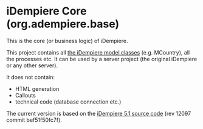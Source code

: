 # iDempiere Core (org.adempiere.base)
This is the core (or business logic) of iDempiere.

This project contains all [the iDempiere model classes](https://github.com/iDempiere-micro/org.adempiere.base/tree/master/src/java/org/compiere/model) (e.g. MCountry), all the processes etc.
It can be used by a server project (the original iDempiere or any other server).

It does not contain:
- HTML generation
- Callouts
- technical code (database connection etc.)

The current version is based on the [iDempiere 5.1 source code](http://sourceforge.net/projects/idempiere/files/v5.1/source-repo/idempiere_hgrepo_v5.1.zip/download) (rev 12097 commit bef51f50fc7f).
